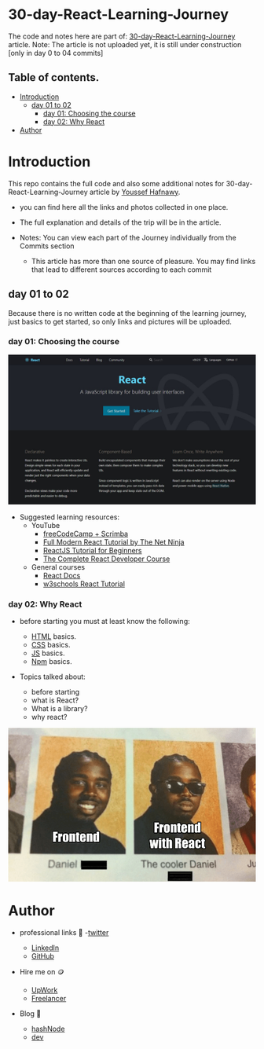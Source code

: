 # 30-day-React-Learning-Journey

The code and notes here are part of: [30-day-React-Learning-Journey]() article.
Note: The article is not uploaded yet, it is still under construction [only in day 0 to 04 commits]

## Table of contents.

-   [Introduction](#Introduction)
    -   [day 01 to 02](#day-01-to-02)
        -   [day 01: Choosing the course](#day-01)
        -   [day 02: Why React](#day-02)
-   [Author](#Author)

# Introduction

This repo contains the full code and also some additional notes for 30-day-React-Learning-Journey article by [Youssef Hafnawy](https://twitter.com/hafanwi).

-   you can find here all the links and photos collected in one place.
-   The full explanation and details of the trip will be in the article.

-   Notes: You can view each part of the Journey individually from the Commits section
    -   This article has more than one source of pleasure. You may find links that lead to different sources according to each commit

## day 01 to 02

Because there is no written code at the beginning of the learning journey, just basics to get started, so only links and pictures will be uploaded.

### day 01: Choosing the course

![react home page](./image/react%20home%20page.jpeg)

-   Suggested learning resources:
    -   YouTube
        -   [freeCodeCamp + Scrimba](https://www.youtube.com/watch?v=bMknfKXIFA8&list=PLPeqRhIotBsxfNjHfqOuTNZV1m8vFTtYO&index=1&t=15093s&ab_channel=freeCodeCamp.org)
        -   [Full Modern React Tutorial by The Net Ninja](https://www.youtube.com/playlist?list=PL4cUxeGkcC9gZD-Tvwfod2gaISzfRiP9d)
        -   [ReactJS Tutorial for Beginners](https://www.youtube.com/playlist?list=PLC3y8-rFHvwgg3vaYJgHGnModB54rxOk3)
        -   [The Complete React Developer Course](https://www.youtube.com/watch?v=l4G2MVgXFkw&list=PLPeqRhIotBsxfNjHfqOuTNZV1m8vFTtYO&index=2&t=1659s&ab_channel=EnvatoTuts%2B)
    -   General courses
        -   [React Docs](https://reactjs.org/docs/getting-started.html)
        -   [w3schools React Tutorial](https://www.w3schools.com/REACT/DEFAULT.ASP)

### day 02: Why React

-   before starting you must at least know the following:

    -   [HTML](https://www.w3schools.com/html/default.asp) basics.
    -   [CSS](https://www.w3schools.com/css/default.asp) basics.
    -   [JS](https://www.w3schools.com/js/default.asp) basics.
    -   [Npm](https://nodesource.com/blog/an-absolute-beginners-guide-to-using-npm/) basics.

-   Topics talked about:
    -   before starting
    -   what is React?
    -   What is a library?
    -   why react?

![react meme](./image/react%20meme.png)

# Author

-   professional links 👔 -[twitter](https://twitter.com/hafanwi)

    -   [LinkedIn](https://linkedin.com/in/youssef-hafnawy-348221204/)
    -   [GitHub](https://github.com/ymhaah)

-   Hire me on 🪙

    -   [UpWork](https://upwork.com/freelancers/~01acd8e5370e5646aa)
    -   [Freelancer](https://freelancer.com/u/ymhaah)

-   Blog 📑
    -   [hashNode](https://hafnawi.hashnode.dev)
    -   [dev](https://dev.to/ymhaah)
